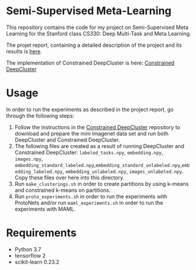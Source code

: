 # Semi-Supervised Meta-Learning

This repository contains the code for my project on Semi-Supervised Meta Learning for the Stanford class CS330: Deep Multi-Task and Meta Learning.

The projet report, containing a detailed description of the project and its results is [here](project_report.pdf).

The implementation of Constrained DeepCluster is here: [Constrained DeepCluster](https://github.com/cmacho/deepcluster)

# Usage

In order to run the experiments as described in the project report, go through the following steps:

1. Follow the instructions in the [Constrained DeepCluster](https://github.com/cmacho/deepcluster) repository to download and prepare the mini Imagenet data set and run both DeepCluster and Constrained DeepCluster.
2. The following files are created as a result of running DeepCluster and Constrained DeepCluster:  `labeled_tasks.npy`, `embedding.npy`, `images.npy`, `embedding_standard_labeled.npy`,`embedding_standard_unlabeled.npy`,`embedding_labeled.npy`, `embedding_unlabeled.npy`, `images_unlabeled.npy`.  Copy these files over here into this directory.
3. Run `make_clusterings.sh` in order to create partitions by using k-means and constrained k-means on partitions.
4. Run `proto_experiments.sh` in order to run the experiments with ProtoNets and/or run `maml_experiments.sh` in order to run the experiments with MAML.

# Requirements
- Python 3.7
- tensorflow 2
- scikit-learn 0.23.2
